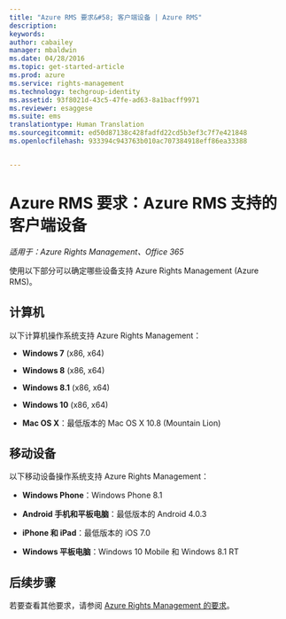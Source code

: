 ```yaml
---
title: "Azure RMS 要求&#58; 客户端设备 | Azure RMS"
description: 
keywords: 
author: cabailey
manager: mbaldwin
ms.date: 04/28/2016
ms.topic: get-started-article
ms.prod: azure
ms.service: rights-management
ms.technology: techgroup-identity
ms.assetid: 93f8021d-43c5-47fe-ad63-8a1bacff9971
ms.reviewer: esaggese
ms.suite: ems
translationtype: Human Translation
ms.sourcegitcommit: ed50d87138c428fadfd22cd5b3ef3c7f7e421848
ms.openlocfilehash: 933394c943763b010ac707384918eff86ea33388


---
```



# Azure RMS 要求：Azure RMS 支持的客户端设备

*适用于：Azure Rights Management、Office 365*

使用以下部分可以确定哪些设备支持 Azure Rights Management (Azure RMS)。

## 计算机
以下计算机操作系统支持 Azure Rights Management：

-   **Windows 7** (x86, x64)

-   **Windows 8** (x86, x64)

-   **Windows 8.1** (x86, x64)

-   **Windows 10** (x86, x64)

-   **Mac OS X**：最低版本的 Mac OS X 10.8 (Mountain Lion)

## 移动设备
以下移动设备操作系统支持 Azure Rights Management：

-   **Windows Phone**：Windows Phone 8.1

-   **Android 手机和平板电脑**：最低版本的 Android 4.0.3

-   **iPhone 和 iPad**：最低版本的 iOS 7.0

-   **Windows 平板电脑**：Windows 10 Mobile 和 Windows 8.1 RT


## 后续步骤
若要查看其他要求，请参阅 [Azure Rights Management 的要求](requirements-azure-rms.md)。




<!--HONumber=Jun16_HO4-->


